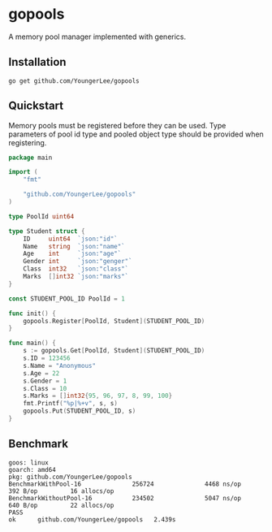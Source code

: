 # gopools
A memory pool manager implemented with generics.

## Installation
```shell
go get github.com/YoungerLee/gopools
```

## Quickstart
Memory pools must be registered before they can be used. Type parameters of pool id type and pooled object type should be provided when registering.
```go
package main

import (
	"fmt"

	"github.com/YoungerLee/gopools"
)

type PoolId uint64

type Student struct {
	ID     uint64  `json:"id"`
	Name   string  `json:"name"`
	Age    int     `json:"age"`
	Gender int     `json:"genger"`
	Class  int32   `json:"class"`
	Marks  []int32 `json:"marks"`
}

const STUDENT_POOL_ID PoolId = 1

func init() {
	gopools.Register[PoolId, Student](STUDENT_POOL_ID)
}

func main() {
	s := gopools.Get[PoolId, Student](STUDENT_POOL_ID)
	s.ID = 123456
	s.Name = "Anonymous"
	s.Age = 22
	s.Gender = 1
	s.Class = 10
	s.Marks = []int32{95, 96, 97, 8, 99, 100}
	fmt.Printf("%p|%+v", s, s)
	gopools.Put(STUDENT_POOL_ID, s)
}

```
## Benchmark
```
goos: linux
goarch: amd64
pkg: github.com/YoungerLee/gopools
BenchmarkWithPool-16              256724              4468 ns/op             392 B/op         16 allocs/op
BenchmarkWithoutPool-16           234502              5047 ns/op             640 B/op         22 allocs/op
PASS
ok      github.com/YoungerLee/gopools   2.439s
```
